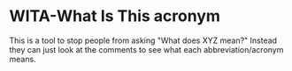 # WITA-What Is This acronym
This is a tool to stop people from asking "What does XYZ mean?"
Instead they can just look at the comments to see what each abbreviation/acronym means.
